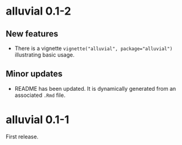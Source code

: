 # alluvial 0.1-2

## New features

- There is a vignette `vignette("alluvial", package="alluvial")` illustrating basic usage.

## Minor updates

- README has been updated. It is dynamically generated from an associated `.Rmd` file. 


# alluvial 0.1-1

First release.
